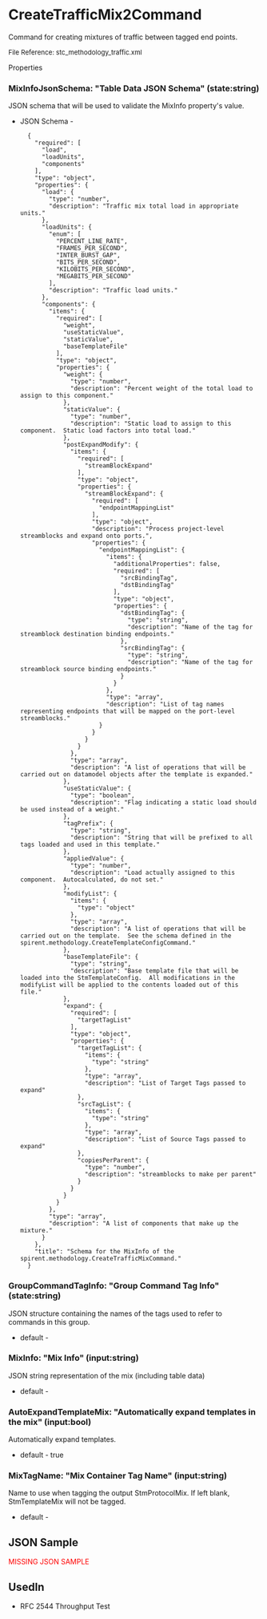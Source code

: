 # CreateTrafficMix2Command

Command for creating mixtures of traffic between tagged end points.

<font size="2">File Reference: stc_methodology_traffic.xml</font>

<text>Properties</text>

### MixInfoJsonSchema: "Table Data JSON Schema" (state:string)

JSON schema that will be used to validate the MixInfo property's value.

* JSON Schema - 

		{
		  "required": [
		    "load", 
		    "loadUnits", 
		    "components"
		  ], 
		  "type": "object", 
		  "properties": {
		    "load": {
		      "type": "number", 
		      "description": "Traffic mix total load in appropriate units."
		    }, 
		    "loadUnits": {
		      "enum": [
		        "PERCENT_LINE_RATE", 
		        "FRAMES_PER_SECOND", 
		        "INTER_BURST_GAP", 
		        "BITS_PER_SECOND", 
		        "KILOBITS_PER_SECOND", 
		        "MEGABITS_PER_SECOND"
		      ], 
		      "description": "Traffic load units."
		    }, 
		    "components": {
		      "items": {
		        "required": [
		          "weight", 
		          "useStaticValue", 
		          "staticValue", 
		          "baseTemplateFile"
		        ], 
		        "type": "object", 
		        "properties": {
		          "weight": {
		            "type": "number", 
		            "description": "Percent weight of the total load to assign to this component."
		          }, 
		          "staticValue": {
		            "type": "number", 
		            "description": "Static load to assign to this component.  Static load factors into total load."
		          }, 
		          "postExpandModify": {
		            "items": {
		              "required": [
		                "streamBlockExpand"
		              ], 
		              "type": "object", 
		              "properties": {
		                "streamBlockExpand": {
		                  "required": [
		                    "endpointMappingList"
		                  ], 
		                  "type": "object", 
		                  "description": "Process project-level streamblocks and expand onto ports.", 
		                  "properties": {
		                    "endpointMappingList": {
		                      "items": {
		                        "additionalProperties": false, 
		                        "required": [
		                          "srcBindingTag", 
		                          "dstBindingTag"
		                        ], 
		                        "type": "object", 
		                        "properties": {
		                          "dstBindingTag": {
		                            "type": "string", 
		                            "description": "Name of the tag for streamblock destination binding endpoints."
		                          }, 
		                          "srcBindingTag": {
		                            "type": "string", 
		                            "description": "Name of the tag for streamblock source binding endpoints."
		                          }
		                        }
		                      }, 
		                      "type": "array", 
		                      "description": "List of tag names representing endpoints that will be mapped on the port-level streamblocks."
		                    }
		                  }
		                }
		              }
		            }, 
		            "type": "array", 
		            "description": "A list of operations that will be carried out on datamodel objects after the template is expanded."
		          }, 
		          "useStaticValue": {
		            "type": "boolean", 
		            "description": "Flag indicating a static load should be used instead of a weight."
		          }, 
		          "tagPrefix": {
		            "type": "string", 
		            "description": "String that will be prefixed to all tags loaded and used in this template."
		          }, 
		          "appliedValue": {
		            "type": "number", 
		            "description": "Load actually assigned to this component.  Autocalculated, do not set."
		          }, 
		          "modifyList": {
		            "items": {
		              "type": "object"
		            }, 
		            "type": "array", 
		            "description": "A list of operations that will be carried out on the template.  See the schema defined in the spirent.methodology.CreateTemplateConfigCommand."
		          }, 
		          "baseTemplateFile": {
		            "type": "string", 
		            "description": "Base template file that will be loaded into the StmTemplateConfig.  All modifications in the modifyList will be applied to the contents loaded out of this file."
		          }, 
		          "expand": {
		            "required": [
		              "targetTagList"
		            ], 
		            "type": "object", 
		            "properties": {
		              "targetTagList": {
		                "items": {
		                  "type": "string"
		                }, 
		                "type": "array", 
		                "description": "List of Target Tags passed to expand"
		              }, 
		              "srcTagList": {
		                "items": {
		                  "type": "string"
		                }, 
		                "type": "array", 
		                "description": "List of Source Tags passed to expand"
		              }, 
		              "copiesPerParent": {
		                "type": "number", 
		                "description": "streamblocks to make per parent"
		              }
		            }
		          }
		        }
		      }, 
		      "type": "array", 
		      "description": "A list of components that make up the mixture."
		    }
		  }, 
		  "title": "Schema for the MixInfo of the spirent.methodology.CreateTrafficMixCommand."
		}


### GroupCommandTagInfo: "Group Command Tag Info" (state:string)

JSON structure containing the names of the tags used to refer to commands in this group.

* default - 
### MixInfo: "Mix Info" (input:string)

JSON string representation of the mix (including table data)

* default - 
### AutoExpandTemplateMix: "Automatically expand templates in the mix" (input:bool)

Automatically expand templates.

* default - true
### MixTagName: "Mix Container Tag Name" (input:string)

Name to use when tagging the output StmProtocolMix.  If left blank, StmTemplateMix will not be tagged.

* default - 
## JSON Sample

<font color="red">MISSING JSON SAMPLE</font>

## UsedIn
* RFC 2544 Throughput Test

